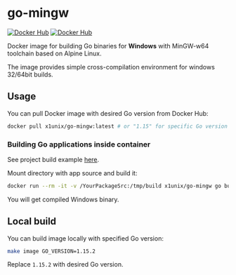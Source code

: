 # go-mingw

[![Docker Hub](https://img.shields.io/docker/pulls/x1unix/go-mingw.svg)](https://hub.docker.com/r/x1unix/go-mingw)
[![Docker Hub](https://img.shields.io/docker/v/x1unix/go-mingw.svg?sort=semver)](https://hub.docker.com/r/x1unix/go-mingw)

Docker image for building Go binaries for **Windows** with MinGW-w64 toolchain based on Alpine Linux.

The image provides simple cross-compilation environment for windows 32/64bit builds.

## Usage

You can pull Docker image with desired Go version from Docker Hub:

```bash
docker pull x1unix/go-mingw:latest # or "1.15" for specific Go version
```

### Building Go applications inside container

See project build example [here](example/sqlite-app).

Mount directory with app source and build it:

```bash
docker run --rm -it -v /YourPackageSrc:/tmp/build x1unix/go-mingw go build YourPackage
```

You will get compiled Windows binary.

## Local build

You can build image locally with specified Go version:

```bash
make image GO_VERSION=1.15.2
```

Replace `1.15.2` with desired Go version.

